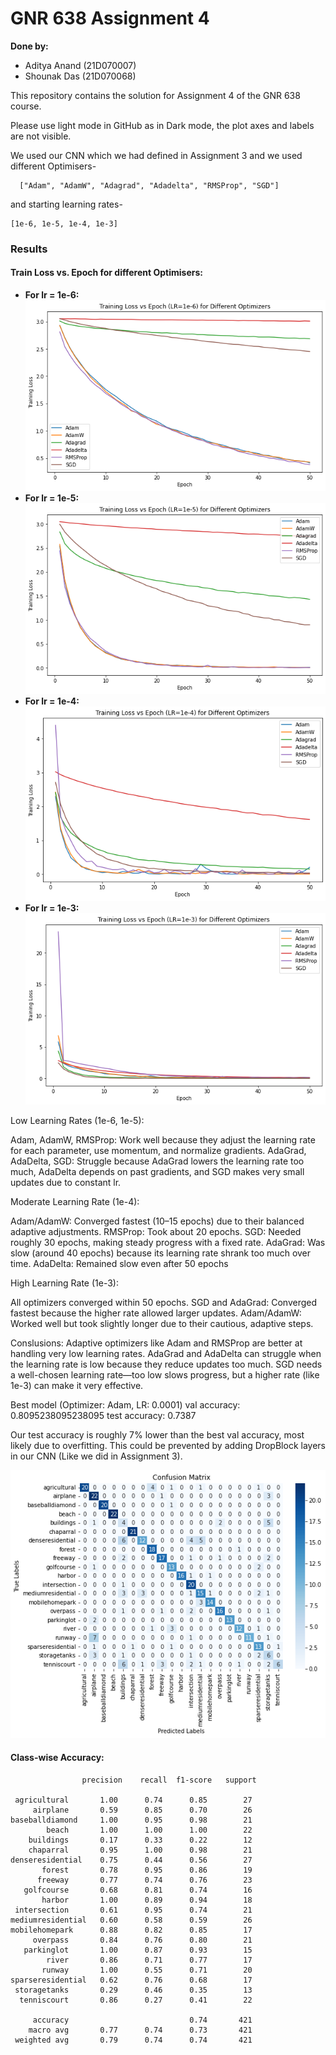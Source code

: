 # GNR 638 Assignment 4

**Done by:**

- Aditya Anand (21D070007)
- Shounak Das (21D070068)


This repository contains the solution for Assignment 4 of the GNR 638 course.

Please use light mode in GitHub as in Dark mode, the plot axes and labels are not visible.


We used our CNN which we had defined in Assignment 3 and we used different Optimisers-
```
  ["Adam", "AdamW", "Adagrad", "Adadelta", "RMSProp", "SGD"]
  ```
and starting learning rates-
  ```
  [1e-6, 1e-5, 1e-4, 1e-3]
  ```

### Results

#### Train Loss vs. Epoch for different Optimisers:

- **For lr = 1e-6:**  
  ![rellr6u](lr6.png)  
- **For lr = 1e-5:**  
  ![lr5](lr5.png)  
- **For lr = 1e-4:**  
  ![lr4](lr4.png)  
- **For lr = 1e-3:**  
  ![lr3](lr3.png)  


Low Learning Rates (1e-6, 1e-5):

  Adam, AdamW, RMSProp: Work well because they adjust the learning rate for each parameter, use momentum, and normalize gradients.
  AdaGrad, AdaDelta, SGD: Struggle because AdaGrad lowers the learning rate too much, AdaDelta depends on past gradients, and SGD makes very small updates due to constant lr.
  
Moderate Learning Rate (1e-4):

  Adam/AdamW: Converged fastest (10–15 epochs) due to their balanced adaptive adjustments.
  RMSProp: Took about 20 epochs.
  SGD: Needed roughly 30 epochs, making steady progress with a fixed rate.
  AdaGrad: Was slow (around 40 epochs) because its learning rate shrank too much over time.
  AdaDelta: Remained slow even after 50 epochs
  
High Learning Rate (1e-3):

  All optimizers converged within 50 epochs.
  SGD and AdaGrad: Converged fastest because the higher rate allowed larger updates.
  Adam/AdamW: Worked well but took slightly longer due to their cautious, adaptive steps.

Conslusions:
  Adaptive optimizers like Adam and RMSProp are better at handling very low learning rates.
  AdaGrad and AdaDelta can struggle when the learning rate is low because they reduce updates too much.
  SGD needs a well-chosen learning rate—too low slows progress, but a higher rate (like 1e-3) can make it very effective.

Best model (Optimizer: Adam, LR: 0.0001) val accuracy: 0.8095238095238095 test accuracy: 0.7387

Our test accuracy is roughly 7% lower than the best val accuracy, most likely due to overfitting. This could be prevented by adding DropBlock layers in our CNN (Like we did in Assignment 3).

![Confusion Matrix](confusion_matrix.png)



#### Class-wise Accuracy:
                    precision    recall  f1-score   support

     agricultural       1.00      0.74      0.85        27
         airplane       0.59      0.85      0.70        26
    baseballdiamond     1.00      0.95      0.98        21
            beach       1.00      1.00      1.00        22
        buildings       0.17      0.33      0.22        12
        chaparral       0.95      1.00      0.98        21
    denseresidential    0.75      0.44      0.56        27
           forest       0.78      0.95      0.86        19
          freeway       0.77      0.74      0.76        23
       golfcourse       0.68      0.81      0.74        16
           harbor       1.00      0.89      0.94        18
     intersection       0.61      0.95      0.74        21
    mediumresidential   0.60      0.58      0.59        26
    mobilehomepark      0.88      0.82      0.85        17
         overpass       0.84      0.76      0.80        21
       parkinglot       1.00      0.87      0.93        15
            river       0.86      0.71      0.77        17
           runway       1.00      0.55      0.71        20
    sparseresidential   0.62      0.76      0.68        17
     storagetanks       0.29      0.46      0.35        13
      tenniscourt       0.86      0.27      0.41        22

         accuracy                           0.74       421
        macro avg       0.77      0.74      0.73       421
     weighted avg       0.79      0.74      0.74       421
